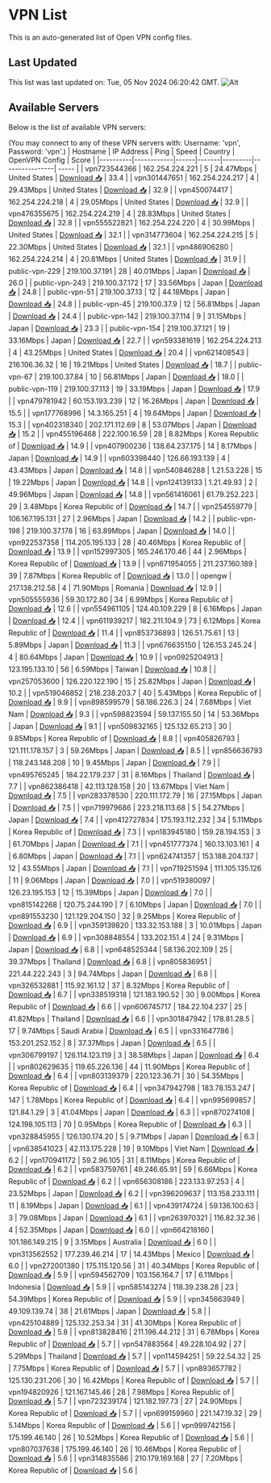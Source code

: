 # VPN List

This is an auto-generated list of Open VPN config files.

## Last Updated

This list was last updated on: Tue, 05 Nov 2024 06:20:42 GMT.
![Alt](https://repobeats.axiom.co/api/embed/186b98318ef1479477931607c1ad7d823f12451f.svg "Repobeats analytics image")

## Available Servers

Below is the list of available VPN servers:

(You may connect to any of these VPN servers with: Username: 'vpn', Password: 'vpn'.)
| Hostname | IP Address | Ping | Speed | Country | OpenVPN Config | Score |
|----------|------------|------|-------|---------|----------------| ----- |
| vpn723544366 | 162.254.224.221 | 5 | 24.47Mbps | United States | [Download 📥](./configs/server_0_US.ovpn) | 33.4 |
| vpn301447651 | 162.254.224.217 | 4 | 29.43Mbps | United States | [Download 📥](./configs/server_1_US.ovpn) | 32.9 |
| vpn450074417 | 162.254.224.218 | 4 | 29.05Mbps | United States | [Download 📥](./configs/server_2_US.ovpn) | 32.9 |
| vpn476355675 | 162.254.224.219 | 4 | 28.83Mbps | United States | [Download 📥](./configs/server_3_US.ovpn) | 32.8 |
| vpn555522821 | 162.254.224.220 | 4 | 30.99Mbps | United States | [Download 📥](./configs/server_4_US.ovpn) | 32.1 |
| vpn314773604 | 162.254.224.215 | 5 | 22.30Mbps | United States | [Download 📥](./configs/server_5_US.ovpn) | 32.1 |
| vpn486906280 | 162.254.224.214 | 4 | 20.81Mbps | United States | [Download 📥](./configs/server_6_US.ovpn) | 31.9 |
| public-vpn-229 | 219.100.37.191 | 28 | 40.01Mbps | Japan | [Download 📥](./configs/server_7_JP.ovpn) | 26.0 |
| public-vpn-243 | 219.100.37.172 | 17 | 33.56Mbps | Japan | [Download 📥](./configs/server_8_JP.ovpn) | 24.8 |
| public-vpn-51 | 219.100.37.13 | 12 | 44.18Mbps | Japan | [Download 📥](./configs/server_9_JP.ovpn) | 24.8 |
| public-vpn-45 | 219.100.37.9 | 12 | 56.81Mbps | Japan | [Download 📥](./configs/server_10_JP.ovpn) | 24.4 |
| public-vpn-142 | 219.100.37.114 | 9 | 31.15Mbps | Japan | [Download 📥](./configs/server_11_JP.ovpn) | 23.3 |
| public-vpn-154 | 219.100.37.121 | 19 | 33.16Mbps | Japan | [Download 📥](./configs/server_12_JP.ovpn) | 22.7 |
| vpn593381619 | 162.254.224.213 | 4 | 43.25Mbps | United States | [Download 📥](./configs/server_13_US.ovpn) | 20.4 |
| vpn621408543 | 216.106.36.32 | 16 | 19.21Mbps | United States | [Download 📥](./configs/server_14_US.ovpn) | 18.7 |
| public-vpn-67 | 219.100.37.84 | 10 | 56.81Mbps | Japan | [Download 📥](./configs/server_15_JP.ovpn) | 18.0 |
| public-vpn-119 | 219.100.37.113 | 19 | 33.19Mbps | Japan | [Download 📥](./configs/server_16_JP.ovpn) | 17.9 |
| vpn479781942 | 60.153.193.239 | 12 | 16.26Mbps | Japan | [Download 📥](./configs/server_17_JP.ovpn) | 15.5 |
| vpn177768996 | 14.3.165.251 | 4 | 19.64Mbps | Japan | [Download 📥](./configs/server_18_JP.ovpn) | 15.3 |
| vpn402318340 | 202.171.112.69 | 8 | 53.07Mbps | Japan | [Download 📥](./configs/server_19_JP.ovpn) | 15.2 |
| vpn455196468 | 222.100.16.59 | 28 | 8.82Mbps | Korea Republic of | [Download 📥](./configs/server_20_KR.ovpn) | 14.9 |
| vpn407900236 | 138.64.237.175 | 14 | 8.17Mbps | Japan | [Download 📥](./configs/server_21_JP.ovpn) | 14.9 |
| vpn603398440 | 126.66.193.139 | 4 | 43.43Mbps | Japan | [Download 📥](./configs/server_22_JP.ovpn) | 14.8 |
| vpn540846288 | 1.21.53.228 | 15 | 19.22Mbps | Japan | [Download 📥](./configs/server_23_JP.ovpn) | 14.8 |
| vpn124139133 | 1.21.49.93 | 2 | 49.96Mbps | Japan | [Download 📥](./configs/server_24_JP.ovpn) | 14.8 |
| vpn561416061 | 61.79.252.223 | 29 | 3.48Mbps | Korea Republic of | [Download 📥](./configs/server_25_KR.ovpn) | 14.7 |
| vpn254559779 | 106.167.195.131 | 27 | 2.96Mbps | Japan | [Download 📥](./configs/server_26_JP.ovpn) | 14.2 |
| public-vpn-198 | 219.100.37.178 | 16 | 63.89Mbps | Japan | [Download 📥](./configs/server_27_JP.ovpn) | 14.0 |
| vpn922537358 | 114.205.195.133 | 28 | 40.46Mbps | Korea Republic of | [Download 📥](./configs/server_28_KR.ovpn) | 13.9 |
| vpn152997305 | 165.246.170.46 | 44 | 2.96Mbps | Korea Republic of | [Download 📥](./configs/server_29_KR.ovpn) | 13.9 |
| vpn671954055 | 211.237.160.189 | 39 | 7.87Mbps | Korea Republic of | [Download 📥](./configs/server_30_KR.ovpn) | 13.0 |
| opengw | 217.138.212.58 | 4 | 71.90Mbps | Romania | [Download 📥](./configs/server_31_RO.ovpn) | 12.9 |
| vpn505555936 | 59.30.172.80 | 34 | 6.99Mbps | Korea Republic of | [Download 📥](./configs/server_32_KR.ovpn) | 12.6 |
| vpn554961105 | 124.40.109.229 | 8 | 6.16Mbps | Japan | [Download 📥](./configs/server_33_JP.ovpn) | 12.4 |
| vpn611939217 | 182.211.104.9 | 73 | 6.12Mbps | Korea Republic of | [Download 📥](./configs/server_34_KR.ovpn) | 11.4 |
| vpn853736893 | 126.51.75.61 | 13 | 5.89Mbps | Japan | [Download 📥](./configs/server_35_JP.ovpn) | 11.3 |
| vpn676635150 | 126.153.245.24 | 4 | 80.64Mbps | Japan | [Download 📥](./configs/server_36_JP.ovpn) | 10.9 |
| vpn0925204913 | 123.195.133.10 | 56 | 6.59Mbps | Taiwan | [Download 📥](./configs/server_37_TW.ovpn) | 10.8 |
| vpn257053600 | 126.220.122.190 | 15 | 25.82Mbps | Japan | [Download 📥](./configs/server_38_JP.ovpn) | 10.2 |
| vpn519046852 | 218.238.203.7 | 40 | 5.43Mbps | Korea Republic of | [Download 📥](./configs/server_39_KR.ovpn) | 9.9 |
| vpn898599579 | 58.186.226.3 | 24 | 7.68Mbps | Viet Nam | [Download 📥](./configs/server_40_VN.ovpn) | 9.3 |
| vpn598823594 | 59.137.155.50 | 14 | 53.36Mbps | Japan | [Download 📥](./configs/server_41_JP.ovpn) | 9.1 |
| vpn509832165 | 125.132.65.213 | 30 | 9.85Mbps | Korea Republic of | [Download 📥](./configs/server_42_KR.ovpn) | 8.8 |
| vpn405826793 | 121.111.178.157 | 3 | 59.26Mbps | Japan | [Download 📥](./configs/server_43_JP.ovpn) | 8.5 |
| vpn856636793 | 118.243.148.208 | 10 | 9.45Mbps | Japan | [Download 📥](./configs/server_44_JP.ovpn) | 7.9 |
| vpn495765245 | 184.22.179.237 | 31 | 8.16Mbps | Thailand | [Download 📥](./configs/server_45_TH.ovpn) | 7.7 |
| vpn862386418 | 42.113.128.158 | 20 | 13.67Mbps | Viet Nam | [Download 📥](./configs/server_46_VN.ovpn) | 7.5 |
| vpn283378530 | 220.111.172.79 | 16 | 27.15Mbps | Japan | [Download 📥](./configs/server_47_JP.ovpn) | 7.5 |
| vpn719979686 | 223.218.113.68 | 5 | 54.27Mbps | Japan | [Download 📥](./configs/server_48_JP.ovpn) | 7.4 |
| vpn412727834 | 175.193.112.232 | 34 | 5.11Mbps | Korea Republic of | [Download 📥](./configs/server_49_KR.ovpn) | 7.3 |
| vpn183945180 | 159.28.194.153 | 3 | 61.70Mbps | Japan | [Download 📥](./configs/server_50_JP.ovpn) | 7.1 |
| vpn451777374 | 160.13.103.161 | 4 | 6.80Mbps | Japan | [Download 📥](./configs/server_51_JP.ovpn) | 7.1 |
| vpn624741357 | 153.188.204.137 | 12 | 43.55Mbps | Japan | [Download 📥](./configs/server_52_JP.ovpn) | 7.1 |
| vpn719251594 | 111.105.135.126 | 11 | 9.06Mbps | Japan | [Download 📥](./configs/server_53_JP.ovpn) | 7.0 |
| vpn519380097 | 126.23.195.153 | 12 | 15.39Mbps | Japan | [Download 📥](./configs/server_54_JP.ovpn) | 7.0 |
| vpn815142268 | 120.75.244.190 | 7 | 6.10Mbps | Japan | [Download 📥](./configs/server_55_JP.ovpn) | 7.0 |
| vpn891553230 | 121.129.204.150 | 32 | 9.25Mbps | Korea Republic of | [Download 📥](./configs/server_56_KR.ovpn) | 6.9 |
| vpn359139820 | 133.32.153.188 | 3 | 10.01Mbps | Japan | [Download 📥](./configs/server_57_JP.ovpn) | 6.9 |
| vpn308848554 | 133.202.151.4 | 24 | 9.31Mbps | Japan | [Download 📥](./configs/server_58_JP.ovpn) | 6.8 |
| vpn648525344 | 58.136.202.109 | 25 | 39.37Mbps | Thailand | [Download 📥](./configs/server_59_TH.ovpn) | 6.8 |
| vpn805836951 | 221.44.222.243 | 3 | 94.74Mbps | Japan | [Download 📥](./configs/server_60_JP.ovpn) | 6.8 |
| vpn326532881 | 115.92.161.12 | 37 | 8.32Mbps | Korea Republic of | [Download 📥](./configs/server_61_KR.ovpn) | 6.7 |
| vpn338519318 | 121.183.190.52 | 30 | 9.00Mbps | Korea Republic of | [Download 📥](./configs/server_62_KR.ovpn) | 6.6 |
| vpn606745717 | 184.22.104.237 | 25 | 41.82Mbps | Thailand | [Download 📥](./configs/server_63_TH.ovpn) | 6.6 |
| vpn301847942 | 178.81.28.5 | 17 | 9.74Mbps | Saudi Arabia | [Download 📥](./configs/server_64_SA.ovpn) | 6.5 |
| vpn331647786 | 153.201.252.152 | 8 | 37.37Mbps | Japan | [Download 📥](./configs/server_65_JP.ovpn) | 6.5 |
| vpn306799197 | 126.114.123.119 | 3 | 38.58Mbps | Japan | [Download 📥](./configs/server_66_JP.ovpn) | 6.4 |
| vpn802629635 | 119.65.226.136 | 44 | 11.90Mbps | Korea Republic of | [Download 📥](./configs/server_67_KR.ovpn) | 6.4 |
| vpn803139379 | 220.123.36.71 | 30 | 54.35Mbps | Korea Republic of | [Download 📥](./configs/server_68_KR.ovpn) | 6.4 |
| vpn347942798 | 183.78.153.247 | 147 | 1.78Mbps | Korea Republic of | [Download 📥](./configs/server_69_KR.ovpn) | 6.4 |
| vpn995699857 | 121.84.1.29 | 3 | 41.04Mbps | Japan | [Download 📥](./configs/server_70_JP.ovpn) | 6.3 |
| vpn870274108 | 124.198.105.113 | 70 | 0.95Mbps | Korea Republic of | [Download 📥](./configs/server_71_KR.ovpn) | 6.3 |
| vpn328845955 | 126.130.174.20 | 5 | 9.71Mbps | Japan | [Download 📥](./configs/server_72_JP.ovpn) | 6.3 |
| vpn638541023 | 42.113.175.228 | 19 | 9.10Mbps | Viet Nam | [Download 📥](./configs/server_73_VN.ovpn) | 6.2 |
| vpn170941172 | 59.2.96.105 | 31 | 8.11Mbps | Korea Republic of | [Download 📥](./configs/server_74_KR.ovpn) | 6.2 |
| vpn583759761 | 49.246.65.91 | 59 | 6.66Mbps | Korea Republic of | [Download 📥](./configs/server_75_KR.ovpn) | 6.2 |
| vpn656308186 | 223.133.97.253 | 4 | 23.52Mbps | Japan | [Download 📥](./configs/server_76_JP.ovpn) | 6.2 |
| vpn396209637 | 113.158.233.111 | 11 | 8.19Mbps | Japan | [Download 📥](./configs/server_77_JP.ovpn) | 6.1 |
| vpn439174724 | 59.136.100.63 | 3 | 79.08Mbps | Japan | [Download 📥](./configs/server_78_JP.ovpn) | 6.1 |
| vpn263970321 | 116.82.32.36 | 4 | 52.35Mbps | Japan | [Download 📥](./configs/server_79_JP.ovpn) | 6.0 |
| vpn664218160 | 101.186.149.215 | 9 | 3.15Mbps | Australia | [Download 📥](./configs/server_80_AU.ovpn) | 6.0 |
| vpn313562552 | 177.239.46.214 | 17 | 14.43Mbps | Mexico | [Download 📥](./configs/server_81_MX.ovpn) | 6.0 |
| vpn272001380 | 175.115.120.56 | 31 | 40.34Mbps | Korea Republic of | [Download 📥](./configs/server_82_KR.ovpn) | 5.9 |
| vpn594562709 | 103.156.164.7 | 17 | 6.11Mbps | Indonesia | [Download 📥](./configs/server_83_ID.ovpn) | 5.9 |
| vpn585143274 | 118.39.238.28 | 23 | 54.39Mbps | Korea Republic of | [Download 📥](./configs/server_84_KR.ovpn) | 5.9 |
| vpn345663949 | 49.109.139.74 | 38 | 21.61Mbps | Japan | [Download 📥](./configs/server_85_JP.ovpn) | 5.8 |
| vpn425104889 | 125.132.253.34 | 31 | 41.30Mbps | Korea Republic of | [Download 📥](./configs/server_86_KR.ovpn) | 5.8 |
| vpn813828416 | 211.196.44.212 | 31 | 6.78Mbps | Korea Republic of | [Download 📥](./configs/server_87_KR.ovpn) | 5.7 |
| vpn547883564 | 49.228.104.92 | 27 | 5.29Mbps | Thailand | [Download 📥](./configs/server_88_TH.ovpn) | 5.7 |
| vpn114594251 | 59.22.54.32 | 25 | 7.75Mbps | Korea Republic of | [Download 📥](./configs/server_89_KR.ovpn) | 5.7 |
| vpn893657782 | 125.130.231.206 | 30 | 16.42Mbps | Korea Republic of | [Download 📥](./configs/server_90_KR.ovpn) | 5.7 |
| vpn194820926 | 121.167.145.46 | 28 | 7.98Mbps | Korea Republic of | [Download 📥](./configs/server_91_KR.ovpn) | 5.7 |
| vpn723239174 | 121.182.197.73 | 27 | 24.90Mbps | Korea Republic of | [Download 📥](./configs/server_92_KR.ovpn) | 5.7 |
| vpn699159960 | 221.147.19.32 | 29 | 5.14Mbps | Korea Republic of | [Download 📥](./configs/server_93_KR.ovpn) | 5.6 |
| vpn999742156 | 175.199.46.140 | 26 | 10.52Mbps | Korea Republic of | [Download 📥](./configs/server_94_KR.ovpn) | 5.6 |
| vpn807037638 | 175.199.46.140 | 26 | 10.46Mbps | Korea Republic of | [Download 📥](./configs/server_95_KR.ovpn) | 5.6 |
| vpn314835586 | 210.179.169.168 | 27 | 7.20Mbps | Korea Republic of | [Download 📥](./configs/server_96_KR.ovpn) | 5.6 |
